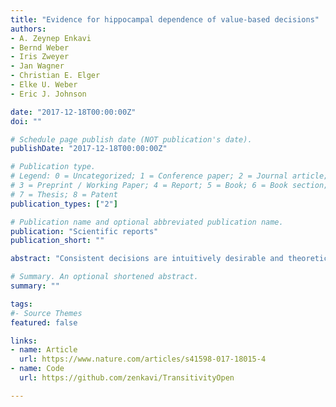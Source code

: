 ```yaml
---
title: "Evidence for hippocampal dependence of value-based decisions"
authors:
- A. Zeynep Enkavi
- Bernd Weber
- Iris Zweyer
- Jan Wagner
- Christian E. Elger
- Elke U. Weber
- Eric J. Johnson

date: "2017-12-18T00:00:00Z"
doi: ""

# Schedule page publish date (NOT publication's date).
publishDate: "2017-12-18T00:00:00Z"

# Publication type.
# Legend: 0 = Uncategorized; 1 = Conference paper; 2 = Journal article;
# 3 = Preprint / Working Paper; 4 = Report; 5 = Book; 6 = Book section;
# 7 = Thesis; 8 = Patent
publication_types: ["2"]

# Publication name and optional abbreviated publication name.
publication: "Scientific reports"
publication_short: ""

abstract: "Consistent decisions are intuitively desirable and theoretically important for utility maximization. Neuroeconomics has established the neurobiological substrate of value representation, but brain regions that provide input to this network is less explored. The constructed-preference tradition within behavioral decision research gives a critical role to associative cognitive processes, suggesting a hippocampal role in making consistent decisions. We compared the performance of 31 patients with mediotemporal lobe (MTL) epilepsy and hippocampal lesions, 30 patients with extratemporal lobe epilepsy, and 30 healthy controls on two tasks: binary choices between candy bars based on their preferences and a number-comparison control task where the larger number is chosen. MTL patients made more inconsistent choices than the other two groups for the value-based choice but not the number-comparison task. These inconsistencies correlated with the volume of compromised hippocampal tissue. These results add to increasing evidence on a critical involvement of the MTL in preference construction and value-based choices."

# Summary. An optional shortened abstract.
summary: ""

tags:
#- Source Themes
featured: false

links:
- name: Article
  url: https://www.nature.com/articles/s41598-017-18015-4
- name: Code
  url: https://github.com/zenkavi/TransitivityOpen

---
```

